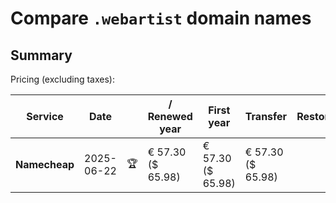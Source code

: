# Compare `.webartist` domain names

## Summary

Pricing (excluding taxes):

| Service | Date |  | / Renewed year | First year | Transfer | Restoration |
|--|--|--|--|--|--|--|
| **Namecheap** | 2025-06-22 | 🏆 | € 57.30<br>($ 65.98) | € 57.30<br>($ 65.98) | € 57.30<br>($ 65.98) |  |
